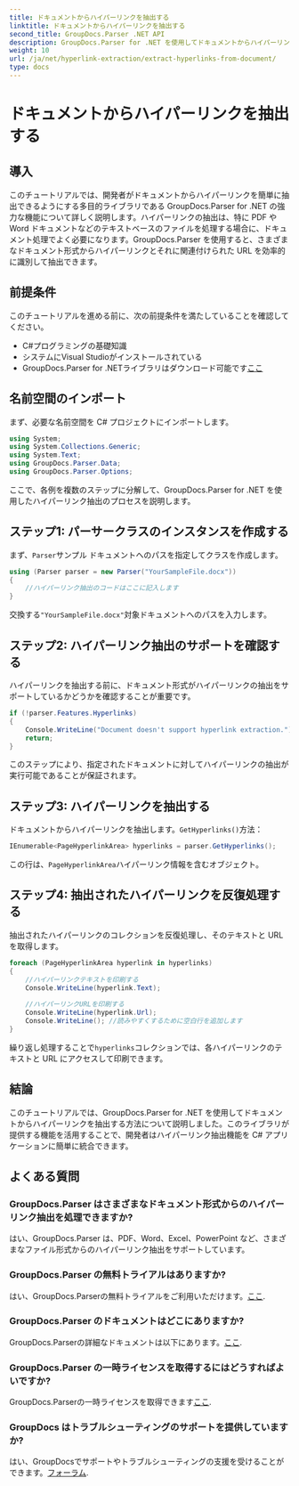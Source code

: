 ```yaml
---
title: ドキュメントからハイパーリンクを抽出する
linktitle: ドキュメントからハイパーリンクを抽出する
second_title: GroupDocs.Parser .NET API
description: GroupDocs.Parser for .NET を使用してドキュメントからハイパーリンクを抽出する方法を学びます。このわかりやすいガイドを使用して、C# アプリケーションを強化します。
weight: 10
url: /ja/net/hyperlink-extraction/extract-hyperlinks-from-document/
type: docs
---
```

# ドキュメントからハイパーリンクを抽出する

## 導入
このチュートリアルでは、開発者がドキュメントからハイパーリンクを簡単に抽出できるようにする多目的ライブラリである GroupDocs.Parser for .NET の強力な機能について詳しく説明します。ハイパーリンクの抽出は、特に PDF や Word ドキュメントなどのテキストベースのファイルを処理する場合に、ドキュメント処理でよく必要になります。GroupDocs.Parser を使用すると、さまざまなドキュメント形式からハイパーリンクとそれに関連付けられた URL を効率的に識別して抽出できます。
## 前提条件
このチュートリアルを進める前に、次の前提条件を満たしていることを確認してください。
- C#プログラミングの基礎知識
- システムにVisual Studioがインストールされている
- GroupDocs.Parser for .NETライブラリはダウンロード可能です[ここ](https://releases.groupdocs.com/parser/net/)
## 名前空間のインポート
まず、必要な名前空間を C# プロジェクトにインポートします。
```csharp
using System;
using System.Collections.Generic;
using System.Text;
using GroupDocs.Parser.Data;
using GroupDocs.Parser.Options;
```

ここで、各例を複数のステップに分解して、GroupDocs.Parser for .NET を使用したハイパーリンク抽出のプロセスを説明します。
## ステップ1: パーサークラスのインスタンスを作成する
まず、`Parser`サンプル ドキュメントへのパスを指定してクラスを作成します。
```csharp
using (Parser parser = new Parser("YourSampleFile.docx"))
{
    //ハイパーリンク抽出のコードはここに記入します
}
```
交換する`"YourSampleFile.docx"`対象ドキュメントへのパスを入力します。
## ステップ2: ハイパーリンク抽出のサポートを確認する
ハイパーリンクを抽出する前に、ドキュメント形式がハイパーリンクの抽出をサポートしているかどうかを確認することが重要です。
```csharp
if (!parser.Features.Hyperlinks)
{
    Console.WriteLine("Document doesn't support hyperlink extraction.");
    return;
}
```
このステップにより、指定されたドキュメントに対してハイパーリンクの抽出が実行可能であることが保証されます。
## ステップ3: ハイパーリンクを抽出する
ドキュメントからハイパーリンクを抽出します。`GetHyperlinks()`方法：
```csharp
IEnumerable<PageHyperlinkArea> hyperlinks = parser.GetHyperlinks();
```
この行は、`PageHyperlinkArea`ハイパーリンク情報を含むオブジェクト。
## ステップ4: 抽出されたハイパーリンクを反復処理する
抽出されたハイパーリンクのコレクションを反復処理し、そのテキストと URL を取得します。
```csharp
foreach (PageHyperlinkArea hyperlink in hyperlinks)
{
    //ハイパーリンクテキストを印刷する
    Console.WriteLine(hyperlink.Text);
    
    //ハイパーリンクURLを印刷する
    Console.WriteLine(hyperlink.Url);
    Console.WriteLine(); //読みやすくするために空白行を追加します
}
```
繰り返し処理することで`hyperlinks`コレクションでは、各ハイパーリンクのテキストと URL にアクセスして印刷できます。
## 結論
このチュートリアルでは、GroupDocs.Parser for .NET を使用してドキュメントからハイパーリンクを抽出する方法について説明しました。このライブラリが提供する機能を活用することで、開発者はハイパーリンク抽出機能を C# アプリケーションに簡単に統合できます。

## よくある質問
### GroupDocs.Parser はさまざまなドキュメント形式からのハイパーリンク抽出を処理できますか?
はい、GroupDocs.Parser は、PDF、Word、Excel、PowerPoint など、さまざまなファイル形式からのハイパーリンク抽出をサポートしています。
### GroupDocs.Parser の無料トライアルはありますか?
はい、GroupDocs.Parserの無料トライアルをご利用いただけます。[ここ](https://releases.groupdocs.com/).
### GroupDocs.Parser のドキュメントはどこにありますか?
 GroupDocs.Parserの詳細なドキュメントは以下にあります。[ここ](https://tutorials.groupdocs.com/parser/net/).
### GroupDocs.Parser の一時ライセンスを取得するにはどうすればよいですか?
 GroupDocs.Parserの一時ライセンスを取得できます[ここ](https://purchase.groupdocs.com/temporary-license/).
### GroupDocs はトラブルシューティングのサポートを提供していますか?
はい、GroupDocsでサポートやトラブルシューティングの支援を受けることができます。[フォーラム](https://forum.groupdocs.com/c/parser/17).